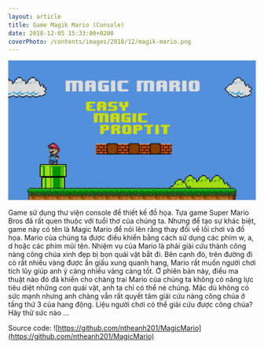 ```yaml
---
layout: article
title: Game Magik Mario (Console)
date: 2018-12-05 15:33:00+0200
coverPhoto: /contents/images/2018/12/magik-mario.png
---
```

![](/contents/images/2018/12/magik-mario.png)

Game sử dụng thư viện console để thiết kế đồ họa.
Tựa game Super Mario Bros đã rất quen thuộc với tuổi thơ của chúng ta. Nhưng
để tạo sự khác biệt, game này có tên là Magic Mario để nói lên rằng thay đổi về
lối chơi và đồ họa.
Mario của chúng ta được điều khiển bằng cách sử dụng các phím w, a, d hoặc các
phím mũi tên. Nhiệm vụ của Mario là phải giải cứu thành công nàng công chúa
xinh đẹp bị bọn quái vật bắt đi. Bên cạnh đó, trên đường đi có rất nhiều vàng
được ẩn giấu xung quanh hang, Mario rất muốn người chơi tích lũy giúp anh ý
càng nhiều vàng càng tốt.
Ở phiên bản này, điều ma thuật nào đó đã khiến cho chàng trai Mario của chúng
ta không có năng lực tiêu diệt những con quái vật, anh ta chỉ có thể né chúng.
Mặc dù không có sức mạnh nhưng anh chàng vẫn rất quyết tâm giải cứu nàng
công chúa ở tầng thứ 3 của hang động. Liệu người chơi có thể giải cứu được công
chúa? Hãy thử sức nào …

Source code: ![https://github.com/ntheanh201/MagicMario](https://github.com/ntheanh201/MagicMario)